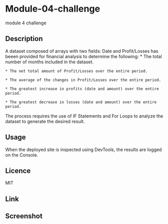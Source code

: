 # Module-04-challenge
module 4 challenge

## Description

A dataset composed of arrays with two fields: Date and Profit/Losses has beeen provided for financial analysis to determine the following:
    * The total number of months included in the dataset.

    * The net total amount of Profit/Losses over the entire period.

    * The average of the changes in Profit/Losses over the entire period.

    * The greatest increase in profits (date and amount) over the entire period.

    * The greatest decrease in losses (date and amount) over the entire period.

The process requires the use of IF Statements and For Loops to analyze the dataset to generate the desired result.



## Usage

When the deployed site is inspected using DevTools, the results are logged on the Console.


## Licence

MIT


## Link


## Screenshot


